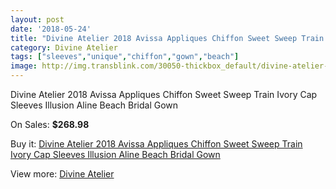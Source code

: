 ```yaml
---
layout: post
date: '2018-05-24'
title: "Divine Atelier 2018 Avissa Appliques Chiffon Sweet Sweep Train Ivory Cap Sleeves Illusion Aline Beach Bridal Gown"
category: Divine Atelier
tags: ["sleeves","unique","chiffon","gown","beach"]
image: http://img.transblink.com/30050-thickbox_default/divine-atelier-2018-avissa-appliques-chiffon-sweet-sweep-train-ivory-cap-sleeves-illusion-aline-beach-bridal-gown.jpg
---
```

Divine Atelier 2018 Avissa Appliques Chiffon Sweet Sweep Train Ivory Cap Sleeves Illusion Aline Beach Bridal Gown

On Sales: **$268.98**
<a href="https://www.transblink.com/en/divine-atelier/10115-divine-atelier-2018-avissa-appliques-chiffon-sweet-sweep-train-ivory-cap-sleeves-illusion-aline-beach-bridal-gown.html"><amp-img layout="responsive" width="600" height="600" src="//img.transblink.com/30050-thickbox_default/divine-atelier-2018-avissa-appliques-chiffon-sweet-sweep-train-ivory-cap-sleeves-illusion-aline-beach-bridal-gown.jpg" alt="Divine Atelier 2018 Avissa Appliques Chiffon Sweet Sweep Train Ivory Cap Sleeves Illusion Aline Beach Bridal Gown 0" /></a>
<a href="https://www.transblink.com/en/divine-atelier/10115-divine-atelier-2018-avissa-appliques-chiffon-sweet-sweep-train-ivory-cap-sleeves-illusion-aline-beach-bridal-gown.html"><amp-img layout="responsive" width="600" height="600" src="//img.transblink.com/30053-thickbox_default/divine-atelier-2018-avissa-appliques-chiffon-sweet-sweep-train-ivory-cap-sleeves-illusion-aline-beach-bridal-gown.jpg" alt="Divine Atelier 2018 Avissa Appliques Chiffon Sweet Sweep Train Ivory Cap Sleeves Illusion Aline Beach Bridal Gown 1" /></a>
<a href="https://www.transblink.com/en/divine-atelier/10115-divine-atelier-2018-avissa-appliques-chiffon-sweet-sweep-train-ivory-cap-sleeves-illusion-aline-beach-bridal-gown.html"><amp-img layout="responsive" width="600" height="600" src="//img.transblink.com/30052-thickbox_default/divine-atelier-2018-avissa-appliques-chiffon-sweet-sweep-train-ivory-cap-sleeves-illusion-aline-beach-bridal-gown.jpg" alt="Divine Atelier 2018 Avissa Appliques Chiffon Sweet Sweep Train Ivory Cap Sleeves Illusion Aline Beach Bridal Gown 2" /></a>
<a href="https://www.transblink.com/en/divine-atelier/10115-divine-atelier-2018-avissa-appliques-chiffon-sweet-sweep-train-ivory-cap-sleeves-illusion-aline-beach-bridal-gown.html"><amp-img layout="responsive" width="600" height="600" src="//img.transblink.com/30051-thickbox_default/divine-atelier-2018-avissa-appliques-chiffon-sweet-sweep-train-ivory-cap-sleeves-illusion-aline-beach-bridal-gown.jpg" alt="Divine Atelier 2018 Avissa Appliques Chiffon Sweet Sweep Train Ivory Cap Sleeves Illusion Aline Beach Bridal Gown 3" /></a>

Buy it: [Divine Atelier 2018 Avissa Appliques Chiffon Sweet Sweep Train Ivory Cap Sleeves Illusion Aline Beach Bridal Gown](https://www.transblink.com/en/divine-atelier/10115-divine-atelier-2018-avissa-appliques-chiffon-sweet-sweep-train-ivory-cap-sleeves-illusion-aline-beach-bridal-gown.html "Divine Atelier 2018 Avissa Appliques Chiffon Sweet Sweep Train Ivory Cap Sleeves Illusion Aline Beach Bridal Gown")

View more: [Divine Atelier](https://www.transblink.com/en/86-divine-atelier "Divine Atelier")